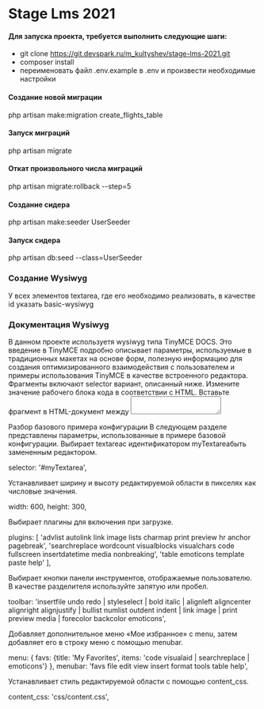 # Stage Lms 2021

#### Для запуска проекта, требуется выполнить следующие шаги:
- git clone https://git.devspark.ru/m_kultyshev/stage-lms-2021.git
- composer install
- переименовать файл .env.example в .env и произвести необходимые настройки

#### Создание новой миграции
php artisan make:migration create_flights_table
#### Запуск миграций
php artisan migrate
#### Откат произвольного числа миграций
php artisan migrate:rollback --step=5
#### Создание сидера
php artisan make:seeder UserSeeder
#### Запуск сидера
php artisan db:seed --class=UserSeeder
### Создание Wysiwyg 
У всех элементов textarea, где его необходимо реализовать, в качестве id указать basic-wysiwyg
### Документация Wysiwyg
В данном проекте используетя wysiwyg типа TinyMCE DOCS.
Это введение в TinyMCE подробно описывает параметры, используемые в традиционных макетах на основе форм, полезную информацию для создания оптимизированного взаимодействия с пользователем и примеры использования TinyMCE в качестве встроенного редактора.
Фрагменты включают selector вариант, описанный ниже. Измените значение рабочего блока кода в соответствии с HTML.
Вставьте фрагмент в HTML-документ между <script> теги и обновите селектор, как описано ниже.  
Для интеграции TinyMCE требуется конфигурация селектора. Конфигурация селектора использует CSS selectorсинтаксис, чтобы определить, какие элементы на странице доступны для редактирования через TinyMCE.
TinyMCE визуально заменяет выбранный элемент на iframe(редактируемая область содержимого) и элементы пользовательского интерфейса (такие как панель инструментов, строка меню и строка состояния).
В следующем примере заменяются все textareaэлементы на странице с экземплярами TinyMCE:

tinymce.init({
  selector: 'textarea'
});

TinyMCE также может соответствовать idатрибут.
В следующем примере заменяется textareaэлемент с id "default"на странице:

tinymce.init({
  selector: 'textarea#default'
});

Селектор может нацеливаться на большинство блочных элементов, когда редактор используется в режиме встроенного редактирования . Встроенный режим редактирует содержимое на месте, вместо того, чтобы заменять элемент на iframe.
В следующем примере используется selectorв режиме встроенного редактирования на divэлемент с id 'editable':

tinymce.init({
  selector: 'div#editable',
  inline: true
});

Функциональность TinyMCE расширена за счет использования плагинов, которые включаются с помощью pluginsвариант.
В следующем примере включаются списки ( lists), Расширенные списки ( advlist), Ссылка ( link) и Изображение ( image) плагины.

tinymce.init({
  selector: 'textarea', 
  plugins: 'advlist link image lists'
});

Более подробный список плагинов представлен на официальной сайте TinyMCE https://www.tiny.cloud/docs/plugins/opensource/

TinyMCE предоставляет набор элементов управления панели инструментов по умолчанию, которые можно переопределить с помощью toolbarвариант.
Элементы управления панели инструментов по умолчанию
Панель инструментов TinyMCE по умолчанию содержит следующие кнопки:

tinymce.init({
  selector: 'textarea',
  toolbar: 'undo redo | styleselect | bold italic | alignleft aligncenter alignright alignjustify | outdent indent'
});

В toolbar опция определяет наличие, порядок и группировку кнопок панели инструментов.

Используйте список, разделенный пробелами, чтобы указать кнопки панели инструментов для TinyMCE. Создавайте группы панелей инструментов с помощью кнопки "|" символ вертикальной черты между названиями кнопок. 

Есть два варианта меню: menubarа также menu. menubar используется для определения наличия и порядка меню , таких как «Файл» , 
«Правка» и «Просмотр», menu используется для определения наличия и порядка пунктов меню , таких как «Новый документ» , «Выбрать все» и «Исходный код» .
Примеры конфигурации меню и строки меню
Чтобы отобразить меню «Файл» , «Правка» и «Просмотр» :

tinymce.init({
  selector: 'textarea', 
  menubar: 'file edit view'
});

Чтобы создать Editменю, которое содержит только пункты «Отменить» , «Вернуть» и «Выбрать все».

tinymce.init({
  selector: 'textarea',
  menu: {
    edit: {title: 'Edit', items: 'undo, redo, selectall'}
  }
});

Чтобы создать меню с названием «Happy», укажите идентификатор для меню и объект с titleа также itemsдля меню.
Например:

tinymce.init({
  selector: 'textarea',
  menu: {
    happy: {title: 'Happy', items: 'code'}
  },
  plugins: 'code',
  menubar: 'happy'
});

Элементы управления меню по умолчанию
Меню по умолчанию следующие:

tinymce.init({
  selector: 'textarea',
  menu: {
    file: { title: 'File', items: 'newdocument restoredraft | preview | print ' },
    edit: { title: 'Edit', items: 'undo redo | cut copy paste | selectall | searchreplace' },
    view: { title: 'View', items: 'code | visualaid visualchars visualblocks | spellchecker | preview fullscreen' },
    insert: { title: 'Insert', items: 'image link media template codesample inserttable | charmap emoticons hr | pagebreak nonbreaking anchor toc | insertdatetime' },
    format: { title: 'Format', items: 'bold italic underline strikethrough superscript subscript codeformat | formats blockformats fontformats fontsizes align lineheight | forecolor backcolor | removeformat' },
    tools: { title: 'Tools', items: 'spellchecker spellcheckerlanguage | code wordcount' },
    table: { title: 'Table', items: 'inserttable | cell row column | tableprops deletetable' },
    help: { title: 'Help', items: 'help' }
  }
});

В следующем примере представлена ​​базовая конфигурация TinyMCE.

<!DOCTYPE html>
<html>
<head>
  <script
    type="text/javascript"
    src='https://cdn.tiny.cloud/1/no-api-key/tinymce/5/tinymce.min.js'
    referrerpolicy="origin">
  </script>
  <script type="text/javascript">
  tinymce.init({
    selector: '#myTextarea',
    width: 600,
    height: 300,
    plugins: [
      'advlist autolink link image lists charmap print preview hr anchor pagebreak',
      'searchreplace wordcount visualblocks visualchars code fullscreen insertdatetime media nonbreaking',
      'table emoticons template paste help'
    ],
    toolbar: 'undo redo | styleselect | bold italic | alignleft aligncenter alignright alignjustify | ' +
      'bullist numlist outdent indent | link image | print preview media fullscreen | ' +
      'forecolor backcolor emoticons | help',
    menu: {
      favs: {title: 'My Favorites', items: 'code visualaid | searchreplace | emoticons'}
    },
    menubar: 'favs file edit view insert format tools table help',
    content_css: 'css/content.css'
  });
  </script>
</head>
<body>
  <textarea id="myTextarea"></textarea>
</body>
</html>

Разбор базового примера конфигурации
В следующем разделе представлены параметры, использованные в примере базовой конфигурации.
Выбирает textareaс идентификатором myTextareaбыть замененным редактором.

selector: '#myTextarea',

Устанавливает ширину и высоту редактируемой области в пикселях как числовые значения.

width: 600,
height: 300,

Выбирает плагины для включения при загрузке.

plugins: [
  'advlist autolink link image lists charmap print preview hr anchor pagebreak',
  'searchreplace wordcount visualblocks visualchars code fullscreen insertdatetime media nonbreaking',
  'table emoticons template paste help'
],

Выбирает кнопки панели инструментов, отображаемые пользователю. В качестве разделителя используйте запятую или пробел.

toolbar: 'insertfile undo redo | styleselect | bold italic | alignleft aligncenter alignright alignjustify | bullist numlist outdent indent | link image | print preview media | forecolor backcolor emoticons',

Добавляет дополнительное меню «Мое избранное» с menu, затем добавляет его в строку меню с помощью menubar.

menu: {
  favs: {title: 'My Favorites', items: 'code visualaid | searchreplace | emoticons'}
},
menubar: 'favs file edit view insert format tools table help',

Устанавливает стиль редактируемой области с помощью content_css.

content_css: 'css/content.css',
